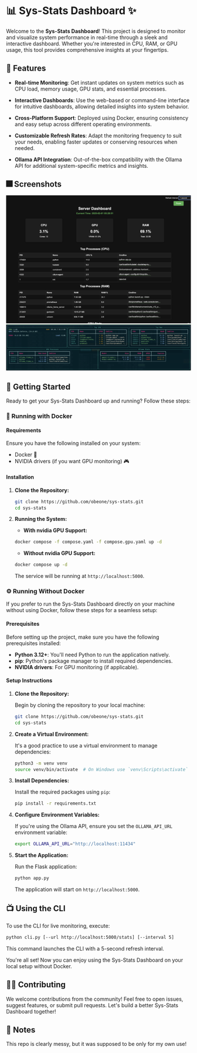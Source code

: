 # 📊 Sys-Stats Dashboard ✨

Welcome to the **Sys-Stats Dashboard**! This project is designed to monitor and visualize system performance in real-time through a sleek and interactive dashboard. Whether you're interested in CPU, RAM, or GPU usage, this tool provides comprehensive insights at your fingertips. 

## 🎢 Features

- **Real-time Monitoring**: Get instant updates on system metrics such as CPU load, memory usage, GPU stats, and essential processes.
  
- **Interactive Dashboards**: Use the web-based or command-line interface for intuitive dashboards, allowing detailed insights into system behavior.
  
- **Cross-Platform Support**: Deployed using Docker, ensuring consistency and easy setup across different operating environments.
  
- **Customizable Refresh Rates**: Adapt the monitoring frequency to suit your needs, enabling faster updates or conserving resources when needed.

- **Ollama API Integration**: Out-of-the-box compatibility with the Ollama API for additional system-specific metrics and insights.

## 🎆 Screenshots

![Web Dashboard](https://raw.githubusercontent.com/obeone/sys-stats/main/docs/web.png)
![CLI Dashboard](https://raw.githubusercontent.com/obeone/sys-stats/main/docs/cli.png)

## 🚀 Getting Started

Ready to get your Sys-Stats Dashboard up and running? Follow these steps:

### 🐳 Running with Docker

#### Requirements

Ensure you have the following installed on your system:

- Docker 🐳
- NVIDIA drivers (if you want GPU monitoring) 🎮

#### Installation

1. **Clone the Repository:**

   ```bash
   git clone https://github.com/obeone/sys-stats.git
   cd sys-stats
   `````

1. **Running the System:**

    - **With nvidia GPU Support:**

    ```bash
    docker compose -f compose.yaml -f compose.gpu.yaml up -d
    ```

    - **Without nvidia GPU Support:**
  
    ```bash
    docker compose up -d
    ```

   The service will be running at `http://localhost:5000`.

### ⚙️ Running Without Docker

If you prefer to run the Sys-Stats Dashboard directly on your machine without using Docker, follow these steps for a seamless setup:

#### Prerequisites

Before setting up the project, make sure you have the following prerequisites installed:

- **Python 3.12+**: You'll need Python to run the application natively.
- **pip**: Python's package manager to install required dependencies.
- **NVIDIA drivers**: For GPU monitoring (if applicable).

#### Setup Instructions

1. **Clone the Repository:**

   Begin by cloning the repository to your local machine:

   ```bash
   git clone https://github.com/obeone/sys-stats.git
   cd sys-stats
   ```

2. **Create a Virtual Environment:**

   It's a good practice to use a virtual environment to manage dependencies:

   ```bash
   python3 -m venv venv
   source venv/bin/activate  # On Windows use `venv\Scripts\activate`
   ```

3. **Install Dependencies:**

   Install the required packages using `pip`:

   ```bash
   pip install -r requirements.txt
   ```

4. **Configure Environment Variables:**

   If you're using the Ollama API, ensure you set the `OLLAMA_API_URL` environment variable:

   ```bash
   export OLLAMA_API_URL="http://localhost:11434"
   ```

5. **Start the Application:**

   Run the Flask application:

   ```bash
   python app.py
   ```

   The application will start on `http://localhost:5000`.

## 📺 Using the CLI

To use the CLI for live monitoring, execute:

```bash
python cli.py [--url http://localhost:5000/stats] [--interval 5]
```

This command launches the CLI with a 5-second refresh interval.

You're all set! Now you can enjoy using the Sys-Stats Dashboard on your local setup without Docker.

## 🧑‍💻 Contributing

We welcome contributions from the community! Feel free to open issues, suggest features, or submit pull requests. Let's build a better Sys-Stats Dashboard together!

## 📝 Notes

This repo is clearly messy, but it was supposed to be only for my own use!
